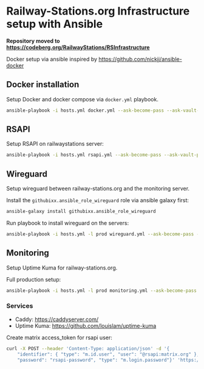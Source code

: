 # Railway-Stations.org Infrastructure setup with Ansible

**Repository moved to https://codeberg.org/RailwayStations/RSInfrastructure**

Docker setup via ansible inspired by https://github.com/nickjj/ansible-docker

## Docker installation

Setup Docker and docker compose via `docker.yml` playbook.

```sh
ansible-playbook -i hosts.yml docker.yml --ask-become-pass --ask-vault-pass
```

## RSAPI

Setup RSAPI on railwaystations server:

```sh
ansible-playbook -i hosts.yml rsapi.yml --ask-become-pass --ask-vault-pass
```

## Wireguard

Setup wireguard between railway-stations.org and the monitoring server.

Install the `githubixx.ansible_role_wireguard` role via ansible galaxy first:

```sh
ansible-galaxy install githubixx.ansible_role_wireguard
```

Run playbook to install wireguard on the servers:

```sh
ansible-playbook -i hosts.yml -l prod wireguard.yml --ask-become-pass --ask-vault-pass
```

## Monitoring

Setup Uptime Kuma for railway-stations.org.

Full production setup:

```sh
ansible-playbook -i hosts.yml -l prod monitoring.yml --ask-become-pass --ask-vault-pass
```


### Services

- Caddy: https://caddyserver.com/
- Uptime Kuma: https://github.com/louislam/uptime-kuma

Create matrix access_token for rsapi user:

```sh
curl -X POST --header 'Content-Type: application/json' -d '{
    "identifier": { "type": "m.id.user", "user": "@rsapi:matrix.org" },
    "password": "rsapi-password", "type": "m.login.password"}' 'https://matrix.org/_matrix/client/r0/login'
```

